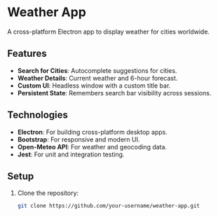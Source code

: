 # Weather App

A cross-platform Electron app to display weather for cities worldwide.

## Features
- **Search for Cities**: Autocomplete suggestions for cities.
- **Weather Details**: Current weather and 6-hour forecast.
- **Custom UI**: Headless window with a custom title bar.
- **Persistent State**: Remembers search bar visibility across sessions.

## Technologies
- **Electron**: For building cross-platform desktop apps.
- **Bootstrap**: For responsive and modern UI.
- **Open-Meteo API**: For weather and geocoding data.
- **Jest**: For unit and integration testing.

## Setup
1. Clone the repository:
   ```bash
   git clone https://github.com/your-username/weather-app.git